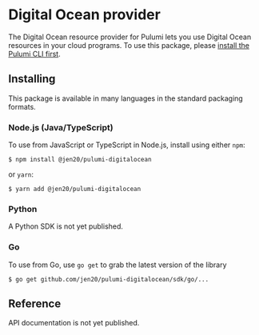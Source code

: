 # Digital Ocean provider

The Digital Ocean resource provider for Pulumi lets you use Digital Ocean resources in your cloud
programs. To use this package, please [install the Pulumi CLI first](https://pulumi.io/).

## Installing

This package is available in many languages in the standard packaging formats.

### Node.js (Java/TypeScript)

To use from JavaScript or TypeScript in Node.js, install using either `npm`:

    $ npm install @jen20/pulumi-digitalocean

or `yarn`:

    $ yarn add @jen20/pulumi-digitalocean

### Python

A Python SDK is not yet published.

### Go

To use from Go, use `go get` to grab the latest version of the library

    $ go get github.com/jen20/pulumi-digitalocean/sdk/go/...

## Reference

API documentation is not yet published.
